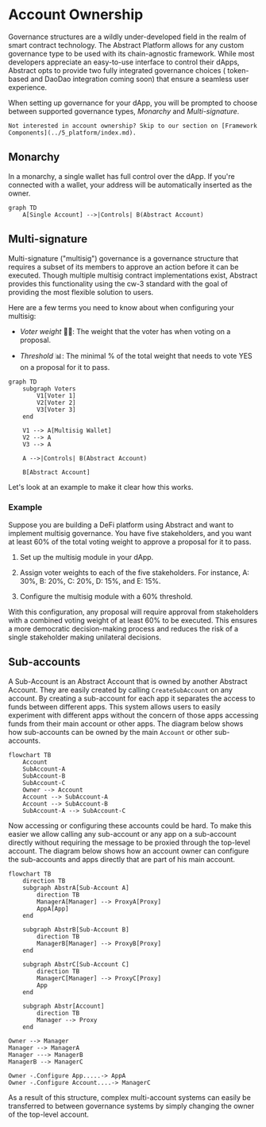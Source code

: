 # Account Ownership

Governance structures are a wildly under-developed field in the realm of smart contract technology. The Abstract
Platform allows for any custom governance type to be used with its chain-agnostic framework. While most developers
appreciate
an easy-to-use interface to control their dApps, Abstract opts to provide two fully integrated governance choices (
token-based and DaoDao integration coming soon) that ensure a seamless user experience.

When setting up governance for your dApp, you will be prompted to choose between supported governance types, *Monarchy*
and *Multi-signature*.

```admonish info
Not interested in account ownership? Skip to our section on [Framework Components](../5_platform/index.md).
```

## Monarchy

In a monarchy, a single wallet has full control over the dApp. If you're connected with a wallet, your address will be
automatically inserted as the owner.

```mermaid
graph TD
    A[Single Account] -->|Controls| B(Abstract Account)
```

## Multi-signature

Multi-signature ("multisig") governance is a governance structure that requires a subset of its members to approve an
action before it can be executed. Though multiple multisig contract implementations exist, Abstract provides this
functionality using the cw-3 standard with the goal of providing the most flexible solution to users.

Here are a few terms you need to know about when configuring your multisig:

- *Voter weight* 🏋️‍♂️: The weight that the voter has when voting on a proposal.


- *Threshold* 📊: The minimal % of the total weight that needs to vote YES on a proposal for it to pass.

```mermaid
graph TD
    subgraph Voters
        V1[Voter 1]
        V2[Voter 2]
        V3[Voter 3]
    end

    V1 --> A[Multisig Wallet]
    V2 --> A
    V3 --> A
    
    A -->|Controls| B(Abstract Account)

    B[Abstract Account]
```

Let's look at an example to make it clear how this works.

### Example

Suppose you are building a DeFi platform using Abstract and want to implement multisig governance. You have five
stakeholders, and you want at least 60% of the total voting weight to approve a proposal for it to pass.

1. Set up the multisig module in your dApp.

2. Assign voter weights to each of the five stakeholders. For instance, A: 30%, B: 20%, C: 20%, D: 15%, and E: 15%.

3. Configure the multisig module with a 60% threshold.

With this configuration, any proposal will require approval from stakeholders with a combined voting weight of at least
60% to be executed. This ensures a more democratic decision-making process and reduces the risk of a single stakeholder
making unilateral decisions.

## Sub-accounts

A Sub-Account is an Abstract Account that is owned by another Abstract Account. They are easily created by calling `CreateSubAccount` on any account. By creating a sub-account for each app it separates the access to funds between different apps. This system allows users to easily experiment with different apps without the concern of those apps accessing funds from their main account or other apps. The diagram below shows how sub-accounts can be owned by the main `Account` or other sub-accounts.

```mermaid
flowchart TB
    Account
    SubAccount-A
    SubAccount-B
    SubAccount-C
    Owner --> Account
    Account --> SubAccount-A
    Account --> SubAccount-B
    SubAccount-A --> SubAccount-C
```

Now accessing or configuring these accounts could be hard. To make this easier we allow calling any sub-account or any app on a sub-account directly without requiring the message to be proxied through the top-level account. The diagram below shows how an account owner can configure the sub-accounts and apps directly that are part of his main account.

```mermaid
flowchart TB
    direction TB
    subgraph AbstrA[Sub-Account A]
        direction TB
        ManagerA[Manager] --> ProxyA[Proxy]
        AppA[App]
    end

    subgraph AbstrB[Sub-Account B]
        direction TB
        ManagerB[Manager] --> ProxyB[Proxy]
    end

    subgraph AbstrC[Sub-Account C]
        direction TB
        ManagerC[Manager] --> ProxyC[Proxy]
        App
    end

    subgraph Abstr[Account]
        direction TB
        Manager --> Proxy
    end

Owner --> Manager
Manager --> ManagerA
Manager ---> ManagerB
ManagerB --> ManagerC

Owner -.Configure App.....-> AppA
Owner -.Configure Account....-> ManagerC
```

As a result of this structure, complex multi-account systems can easily be transferred to between governance systems by simply changing the owner of the top-level account.
